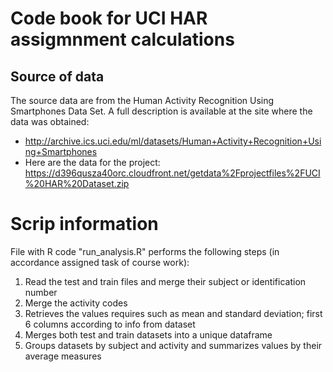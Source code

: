 # Code book for UCI HAR assigmnment calculations
## Source of data
The source data are from the Human Activity Recognition Using Smartphones Data Set. 
A full description is available at the site where the data was obtained:
* http://archive.ics.uci.edu/ml/datasets/Human+Activity+Recognition+Using+Smartphones
* Here are the data for the project: https://d396qusza40orc.cloudfront.net/getdata%2Fprojectfiles%2FUCI%20HAR%20Dataset.zip 


# Scrip information
File with R code "run_analysis.R" performs the following steps (in accordance assigned task of course work):   
1. Read the test and train files and merge their subject or identification number
2. Merge the activity codes
3. Retrieves the values requires such as mean and standard deviation; first 6 columns according to info from dataset
4. Merges both test and train datasets into a unique dataframe
5. Groups datasets by subject and activity and summarizes values by their average measures
